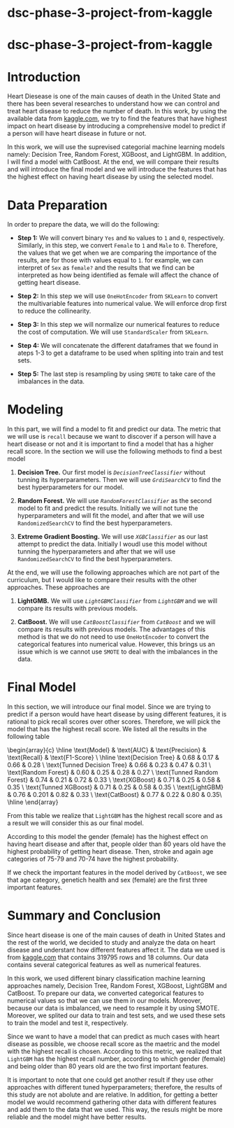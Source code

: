 # dsc-phase-3-project-from-kaggle

# dsc-phase-3-project-from-kaggle


# Introduction 

Heart Diesease is one of the main causes of death in the United State and there has been several researches to understand how we can control and treat heart disease to reduce the number of death. In this work, by using the available data from [kaggle.com](https://www.kaggle.com/datasets/kamilpytlak/personal-key-indicators-of-heart-disease), we try to find the features that have highest impact on heart disease by introducing a comprehensive model to predict if a person will have heart disease in future or not. 

In this work, we will use the suprevised categorial machine learning models namely: Decision Tree, Random Forest, XGBoost, and LightGBM. In addition, I will find a model with CatBoost. At the end, we will compare their results and will introduce the final model and we will introduce the features that has the highest effect on having heart disease by using the selected model.


# Data Preparation

In order to prepare the data, we will do the following:

* **Step 1:** We will convert binary `Yes` and `No` values to `1` and `0`, respectively. Similarly, in this step, we convert `Female` to `1` and `Male` to `0`. Therefore, the values that we get when we are comparing the importance of the results, are for those with values equal to `1`. for example, we can interpret of `Sex` as `female?` and the results that we find can be interpreted as how being identified as female will affect the chance of getting heart disease. 

* **Step 2:** In this step we will use `OneHotEncoder` from `SKLearn` to convert the multivariable features into numerical value. We will enforce drop first to reduce the collinearity. 

* **Step 3:** In this step we will normalize our numerical features to reduce the cost of computation. We will use `StandardScaler` from `SKLearn`. 

* **Step 4:** We will concatenate the different dataframes that we found in ateps 1-3 to get a dataframe to be used when spliting into train and test sets.

* **Step 5:** The last step is resampling by using `SMOTE` to take care of the imbalances in the data.


# Modeling

In this part, we will find a model to fit and predict our data. The metric that we will use is `recall` because we want to discover if a person will have a heart disease or not and it is important to find a model that has a higher recall score. 
In the section we will use the following methods to find a best model

1. **Decision Tree.** Our first model is *`DecisionTreeClassifier`* without tunning its hyperparameters. Then we will use *`GrdiSearchCV`* to find the best hyperparameters for our model.

2. **Random Forest.** We will use *`RandomForestClassifier`* as the second model to fit and predict the results. Initially we will not tune the hyperparameters and will fit the model, and after that we will use `RandomizedSearchCV` to find the best hyperparameters.

3. **Extreme Gradient Boosting.** We will use *`XGBClassifier`* as our last attempt to predict the data. Initially I woudl use this model without tunning the hyperparameters and after that we will use `RandomizedSearchCV` to find the best hyperparameters.

At the end, we will use the following approaches which are not part of the curriculum, but I would like to compare their results with the other approaches. These approaches are 

1. **LightGMB.** We will use *`LightGBMClassifier`* from *`LightGBM`* and we will compare its results with previous models.

2. **CatBoost.** We will use *`CatBoostClassifier`* from *`CatBoost`* and we will compare its results with previous models. The advantages of this method is that we do not need to use `OneHotEncoder` to convert the categorical features into numerical value. However, this brings us an issue which is we cannot use `SMOTE` to deal with the imbalances in the data.


# Final Model

In this section, we will introduce our final model. Since we are trying to predict if a person would have heart disease by using different features, it is rational to pick recall scores over other scores. Therefore, we will pick the model that has the highest recall score. We listed all the results in the following table

\begin{array}{c} \hline
\text{Model} & \text{AUC} & \text{Precision} & \text{Recall} & \text{F1-Score} \\ \hline
\text{Decision Tree} & 0.68 & 0.17 & 0.66 & 0.28 \\
\text{Tunned Decision Tree} & 0.66 & 0.23 & 0.47 & 0.31 \\
\text{Random Forest} & 0.60 & 0.25 & 0.28 & 0.27 \\
\text{Tunned Random Forest} & 0.74 & 0.21 & 0.72 & 0.33 \\
\text{XGBoost} & 0.71 & 0.25 & 0.58 & 0.35 \\
\text{Tunned XGBoost} & 0.71 & 0.25 & 0.58 & 0.35 \\
\text{LightGBM} & 0.76 & 0.201 & 0.82 & 0.33 \\
\text{CatBoost} & 0.77 & 0.22 & 0.80  & 0.35\\ \hline
\end{array}

From this table we realize that `LightGBM` has the highest recall score and as a result we will consider this as our final model. 

According to this model the gender (female) has the highest effect on having heart disease and after that, people older than 80 years old have the highest probability of getting heart disease. Then, stroke and again age categories of 75-79 and 70-74 have the highest probability.

If we check the important features in the model derived by `CatBoost`, we see that age category, genetich health and sex (female) are the first three important features. 



# Summary and Conclusion


Since heart disease is one of the main causes of death in United States and the rest of the world, we decided to study and analyze the data on heart disease and understant how different features affect it. The data we used is from [kaggle.com](https://www.kaggle.com/datasets/kamilpytlak/personal-key-indicators-of-heart-disease) that contains 319795 rows and 18 columns. Our data contains several categorical features as well as numerical features. 

In this work, we used different binary classification machine learning approaches namely, Decision Tree, Random Forest, XGBoost, LightGBM and CatBoost. To prepare our data, we converted categorical features to numerical values so that we can use them in our models. Moreover, because our data is imbalanced, we need to resample it by using SMOTE. Moreover, we splited our data to train and test sets, and we used these sets to train the model and test it, respectively. 

Since we want to have a model that can predict as much cases with heart disease as possible, we choose recall score as the maetric and the model with the highest recall is chosen. According to this metric, we realized that `LightGBM` has the highest recall number, according to which gender (female) and being older than 80 years old are the two first important features. 

It is important to note that one could get another result if they use other approaches with different tuned hyperparameters; therefore, the results of this study are not abolute and are relative. In addition, for getting a better model we would recommend gathering other data with different features and add them to the data that we used. This way, the resuls might be more reliable and the model might have better results. 





